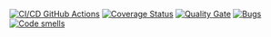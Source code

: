 [![CI/CD GitHub Actions](https://github.com/Cuudemi/task1/actions/workflows/test-action.yml/badge.svg)](https://github.com/Cuudemi/task1/actions/workflows/test-action.yml)
[![Coverage Status](https://coveralls.io/repos/Cuudemi/task1/badge.svg?branch=master)](https://coveralls.io/github/Cuudemi/task1?branch=master)
[![Quality Gate](https://sonarcloud.io/api/project_badges/measure?project=Cuudemi_task1&metric=alert_status)](https://sonarcloud.io/dashboard?id=CUudemi_task1)
[![Bugs](https://sonarcloud.io/api/project_badges/measure?project=Cuudemi_ctest&metric=bugs)](https://sonarcloud.io/summary/new_code?id=Cuudemi_ctest)
[![Code smells](https://sonarcloud.io/api/project_badges/measure?project=Cuudemi_task1&metric=code_smells)](https://sonarcloud.io/dashboard?id=Cuudemi_task1)
